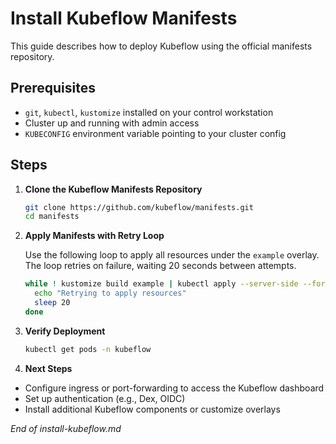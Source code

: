 # Install Kubeflow Manifests

This guide describes how to deploy Kubeflow using the official manifests repository.

## Prerequisites

* `git`, `kubectl`, `kustomize` installed on your control workstation
* Cluster up and running with admin access
* `KUBECONFIG` environment variable pointing to your cluster config

## Steps

1. **Clone the Kubeflow Manifests Repository**

   ```bash
   git clone https://github.com/kubeflow/manifests.git
   cd manifests
   ```

2. **Apply Manifests with Retry Loop**

   Use the following loop to apply all resources under the `example` overlay. The loop retries on failure, waiting 20 seconds between attempts.

   ```bash
   while ! kustomize build example | kubectl apply --server-side --force-conflicts -f -; do
     echo "Retrying to apply resources"
     sleep 20
   done
   ```

3. **Verify Deployment**

   ```bash
   kubectl get pods -n kubeflow
   ```

4. **Next Steps**

* Configure ingress or port-forwarding to access the Kubeflow dashboard
* Set up authentication (e.g., Dex, OIDC)
* Install additional Kubeflow components or customize overlays

*End of install-kubeflow\.md*
